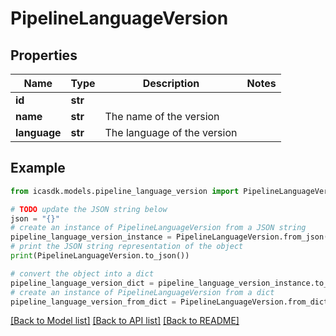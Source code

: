 # PipelineLanguageVersion


## Properties

Name | Type | Description | Notes
------------ | ------------- | ------------- | -------------
**id** | **str** |  | 
**name** | **str** | The name of the version | 
**language** | **str** | The language of the version | 

## Example

```python
from icasdk.models.pipeline_language_version import PipelineLanguageVersion

# TODO update the JSON string below
json = "{}"
# create an instance of PipelineLanguageVersion from a JSON string
pipeline_language_version_instance = PipelineLanguageVersion.from_json(json)
# print the JSON string representation of the object
print(PipelineLanguageVersion.to_json())

# convert the object into a dict
pipeline_language_version_dict = pipeline_language_version_instance.to_dict()
# create an instance of PipelineLanguageVersion from a dict
pipeline_language_version_from_dict = PipelineLanguageVersion.from_dict(pipeline_language_version_dict)
```
[[Back to Model list]](../README.md#documentation-for-models) [[Back to API list]](../README.md#documentation-for-api-endpoints) [[Back to README]](../README.md)


